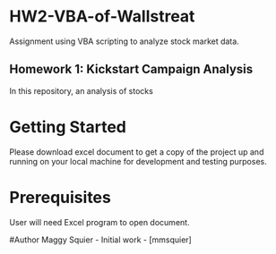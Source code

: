 # HW2-VBA-of-Wallstreat
Assignment using VBA scripting to analyze stock market data. 
## Homework 1: Kickstart Campaign Analysis
In this repository, an analysis of stocks 

# Getting Started
Please download excel document to get a copy of the project up and running on your local machine for development and testing purposes.

# Prerequisites
User will need Excel program to open document.

#Author
Maggy Squier - Initial work - [mmsquier]
